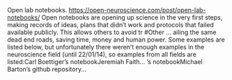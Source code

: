 Open lab notebooks. https://open-neuroscience.com/post/open-lab-notebooks/
Open notebooks are opening up science in the very first steps, making records of ideas, plans that didn’t work and protocols that failed available publicly. This allows others to avoid tr #Other ...
ailing the same dead end roads, saving time, money and human power. Some examples are listed below, but unfortunately there weren’t enough examples in the neuroscience field (until 22/01/14), so examples from all fields are listed:Carl Boettiger’s notebookJeremiah Faith...
’s notebookMichael Barton’s github repository...
